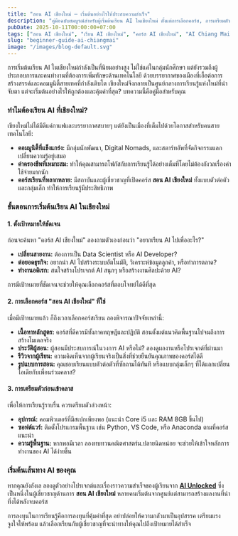 ```yaml
---
title: "สอน AI เชียงใหม่ – เริ่มต้นอย่างไรให้ประสบความสำเร็จ"
description: "คู่มือฉบับสมบูรณ์สำหรับผู้เริ่มต้นเรียน AI ในเชียงใหม่ ตั้งแต่การเลือกคอร์ส, การเตรียมตัว, จนถึงการต่อยอดความรู้เพื่อสร้างโปรเจกต์จริง"
pubDate: 2025-10-11T00:00:00+07:00
tags: ["สอน AI เชียงใหม่", "เรียน AI เชียงใหม่", "คอร์ส AI เชียงใหม่", "AI Chiang Mai course", "เริ่มต้นเรียน AI"]
slug: "beginner-guide-ai-chiangmai"
image: "/images/blog-default.svg"
---
```


การเริ่มต้นเรียน AI ในเชียงใหม่กำลังเป็นที่นิยมอย่างสูง ไม่ใช่แค่ในกลุ่มนักศึกษา แต่ยังรวมถึงผู้ประกอบการและคนทำงานที่ต้องการเพิ่มทักษะด้านเทคโนโลยี ด้วยบรรยากาศของเมืองที่เอื้อต่อการสร้างสรรค์และคอมมูนิตี้สายเทคที่กำลังเติบโต เชียงใหม่จึงกลายเป็นศูนย์กลางการเรียนรู้แห่งใหม่ที่น่าจับตา แต่จะเริ่มต้นอย่างไรให้ถูกต้องและคุ้มค่าที่สุด? บทความนี้คือคู่มือสำหรับคุณ

### ทำไมต้องเรียน AI ที่เชียงใหม่?

เชียงใหม่ไม่ได้มีดีแค่กาแฟและบรรยากาศสบายๆ แต่ยังเป็นเมืองที่เต็มไปด้วยโอกาสสำหรับคนสายเทคโนโลยี:
- **คอมมูนิตี้ที่แข็งแกร่ง:** มีกลุ่มนักพัฒนา, Digital Nomads, และสตาร์ทอัพที่จัดกิจกรรมแลกเปลี่ยนความรู้อยู่เสมอ
- **ค่าครองชีพที่เหมาะสม:** ทำให้คุณสามารถโฟกัสกับการเรียนรู้ได้อย่างเต็มที่โดยไม่ต้องกังวลเรื่องค่าใช้จ่ายมากนัก
- **คอร์สเรียนที่หลากหลาย:** มีสถาบันและผู้เชี่ยวชาญที่เปิดคอร์ส **สอน AI เชียงใหม่** ทั้งแบบตัวต่อตัวและกลุ่มเล็ก ทำให้การเรียนรู้มีประสิทธิภาพ

### ขั้นตอนการเริ่มต้นเรียน AI ในเชียงใหม่

#### 1. ตั้งเป้าหมายให้ชัดเจน
ก่อนจะค้นหา "คอร์ส AI เชียงใหม่" ลองถามตัวเองก่อนว่า "อยากเรียน AI ไปเพื่ออะไร?"
- **เปลี่ยนสายงาน:** ต้องการเป็น Data Scientist หรือ AI Developer?
- **ต่อยอดธุรกิจ:** อยากนำ AI ไปสร้างระบบอัตโนมัติ, วิเคราะห์ข้อมูลลูกค้า, หรือทำการตลาด?
- **ทำงานอดิเรก:** สนใจสร้างโปรเจกต์ AI สนุกๆ หรือสร้างงานศิลปะด้วย AI?

การมีเป้าหมายที่ชัดเจนจะช่วยให้คุณเลือกคอร์สที่ตอบโจทย์ได้ดีที่สุด

#### 2. การเลือกคอร์ส "สอน AI เชียงใหม่" ที่ใช่
เมื่อมีเป้าหมายแล้ว ก็ถึงเวลาเลือกคอร์สเรียน ลองพิจารณาปัจจัยเหล่านี้:
- **เนื้อหาหลักสูตร:** คอร์สที่ดีควรมีทั้งภาคทฤษฎีและปฏิบัติ สอนตั้งแต่แนวคิดพื้นฐานไปจนถึงการสร้างโมเดลจริง
- **ประวัติผู้สอน:** ผู้สอนมีประสบการณ์ในวงการ AI หรือไม่? ลองดูผลงานหรือโปรเจกต์ที่ผ่านมา
- **รีวิวจากผู้เรียน:** ความคิดเห็นจากผู้เรียนจริงเป็นสิ่งที่ช่วยยืนยันคุณภาพของคอร์สได้ดี
- **รูปแบบการสอน:** คุณชอบเรียนแบบตัวต่อตัวที่ซักถามได้ทันที หรือแบบกลุ่มเล็กๆ ที่ได้แลกเปลี่ยนไอเดียกับเพื่อนร่วมคลาส?

#### 3. การเตรียมตัวก่อนเข้าคลาส
เพื่อให้การเรียนรู้ราบรื่น ควรเตรียมตัวล่วงหน้า:
- **อุปกรณ์:** คอมพิวเตอร์ที่มีสเปกเพียงพอ (แนะนำ Core i5 และ RAM 8GB ขึ้นไป)
- **ซอฟต์แวร์:** ติดตั้งโปรแกรมพื้นฐาน เช่น Python, VS Code, หรือ Anaconda ตามที่คอร์สแนะนำ
- **ความรู้พื้นฐาน:** หากพอมีเวลา ลองทบทวนคณิตศาสตร์ม.ปลายนิดหน่อย จะช่วยให้เข้าใจหลักการทำงานของ AI ได้ง่ายขึ้น

### เริ่มต้นเส้นทาง AI ของคุณ
หากคุณยังลังเล ลองดูตัวอย่างโปรเจกต์และเรื่องราวความสำเร็จของผู้เรียนจาก **[AI Unlocked](https://www.aiunlockinnovations.com/)** ซึ่งเป็นหนึ่งในผู้เชี่ยวชาญด้านการ **สอน AI เชียงใหม่** หลายคนเริ่มต้นจากศูนย์แต่สามารถสร้างผลงานที่น่าทึ่งได้หลังจบคอร์ส

การลงทุนในการเรียนรู้คือการลงทุนที่คุ้มค่าที่สุด อย่าปล่อยให้ความกลัวมาเป็นอุปสรรค เตรียมแรงจูงใจให้พร้อม แล้วเลือกเรียนกับผู้เชี่ยวชาญที่จะนำทางให้คุณไปถึงเป้าหมายได้สำเร็จ
